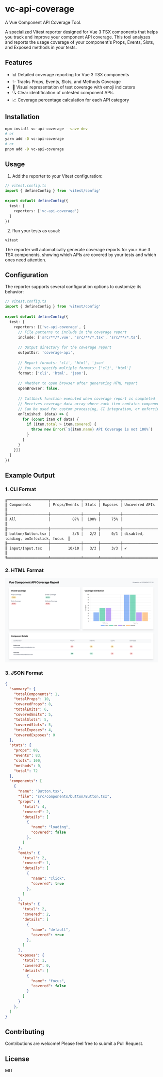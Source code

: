 # vc-api-coverage
A Vue Component API Coverage Tool.

A specialized Vitest reporter designed for Vue 3 TSX components that helps you track and improve your component API coverage. This tool analyzes and reports the usage coverage of your component's Props, Events, Slots, and Exposed methods in your tests.

## Features

- 📊 Detailed coverage reporting for Vue 3 TSX components
- ✨ Tracks Props, Events, Slots, and Methods Coverage
- 🎯 Visual representation of test coverage with emoji indicators
- 🔍 Clear identification of untested component APIs
- 📈 Coverage percentage calculation for each API category

## Installation

```bash
npm install vc-api-coverage --save-dev
# or
yarn add -D vc-api-coverage
# or
pnpm add -D vc-api-coverage
```

## Usage

1. Add the reporter to your Vitest configuration:

```ts
// vitest.config.ts
import { defineConfig } from 'vitest/config'

export default defineConfig({
  test: {
    reporters: ['vc-api-coverage']
  }
})
```

2. Run your tests as usual:

```bash
vitest
```

The reporter will automatically generate coverage reports for your Vue 3 TSX components, showing which APIs are covered by your tests and which ones need attention.

## Configuration

The reporter supports several configuration options to customize its behavior:

```ts
// vitest.config.ts
import { defineConfig } from 'vitest/config'

export default defineConfig({
  test: {
    reporters: [['vc-api-coverage', {
      // File patterns to include in the coverage report
      include: ['src/**/*.vue', 'src/**/*.tsx', 'src/**/*.ts'],
      
      // Output directory for the coverage report
      outputDir: 'coverage-api',
      
      // Report formats: 'cli', 'html', 'json'
      // You can specify multiple formats: ['cli', 'html']
      format: ['cli', 'html', 'json'],
      
      // Whether to open browser after generating HTML report
      openBrowser: false,

      // Callback function executed when coverage report is completed
      // Receives coverage data array where each item contains component coverage details
      // Can be used for custom processing, CI integration, or enforcing coverage thresholds
      onFinished: (data) => {
        for (const item of data) {
          if (item.total > item.covered) {
            throw new Error(`${item.name} API Coverage is not 100%`)
          }
        }
      }
    }]]
  }
})
```

## Example Output

### 1. CLI Format
```
╔═══════════════════╤══════════════╤═══════╤═════════╤════════════════════════════════════════╗
║ Components        │ Props/Events │ Slots │ Exposes │ Uncovered APIs                         ║
╟───────────────────┼──────────────┼───────┼─────────┼────────────────────────────────────────╢
║ All               │          87% │  100% │     75% │                                        ║
╟───────────────────┼──────────────┼───────┼─────────┼────────────────────────────────────────╢
║ button/Button.tsx │          3/5 │   2/2 │     0/1 │ disabled, loading, onInfoclick, focus  ║
╟───────────────────┼──────────────┼───────┼─────────┼────────────────────────────────────────╢
║ input/Input.tsx   │        10/10 │   3/3 │     3/3 │ ✔                                      ║
╚═══════════════════╧══════════════╧═══════╧═════════╧════════════════════════════════════════╝
```

### 2. HTML Format
![](./examples/src/assets/image.png)


### 3. JSON Format
```json
{
  "summary": {
    "totalComponents": 1,
    "totalProps": 10,
    "coveredProps": 8,
    "totalEmits": 6,
    "coveredEmits": 5,
    "totalSlots": 5,
    "coveredSlots": 5,
    "totalExposes": 4,
    "coveredExposes": 0
  },
  "stats": {
    "props": 80,
    "events": 83,
    "slots": 100,
    "methods": 0,
    "total": 72
  },
  "components": [
    {
      "name": "Button.tsx",
      "file": "src/components/button/Button.tsx",
      "props": {
        "total": 4,
        "covered": 2,
        "details": [
          {
            "name": "loading",
            "covered": false
          },
        ]
      },
      "emits": {
        "total": 2,
        "covered": 1,
        "details": [
          {
            "name": "click",
            "covered": true
          },
        ]
      },
      "slots": {
        "total": 2,
        "covered": 2,
        "details": [
          {
            "name": "default",
            "covered": true
          },
        ]
      },
      "exposes": {
        "total": 1,
        "covered": 0,
        "details": [
          {
            "name": "focus",
            "covered": false
          }
        ]
      }
    },
  ]
}
```

## Contributing

Contributions are welcome! Please feel free to submit a Pull Request.

## License

MIT
